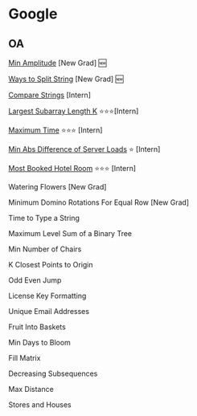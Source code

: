 # Google

## OA

[Min Amplitude](./Interview/Min_Amplitude.py) [New Grad] 🆕

[Ways to Split String](./Interview/Split_String.py) [New Grad] 🆕

[Compare Strings](./Interview/Compare_String.py) [Intern]

[Largest Subarray Length K](./Interview/Largest_Subarray.py) ⭐⭐⭐[Intern]

[Maximum Time](./Interview/Maximum_Time.py) ⭐⭐⭐ [Intern]

[Min Abs Difference of Server Loads](./Interview/Min_Abs_Difference_of_Server_Loads.py) ⭐ [Intern]

[Most Booked Hotel Room](./Interview/Most_Booked_Hotel_Room.py) ⭐⭐⭐ [Intern]

Watering Flowers [New Grad]

Minimum Domino Rotations For Equal Row [New Grad]

Time to Type a String

Maximum Level Sum of a Binary Tree

Min Number of Chairs

K Closest Points to Origin

Odd Even Jump

License Key Formatting

Unique Email Addresses

Fruit Into Baskets

Min Days to Bloom

Fill Matrix

Decreasing Subsequences

Max Distance

Stores and Houses

